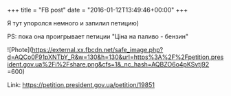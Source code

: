+++
title = "FB post"
date = "2016-01-12T13:49:46+00:00"
+++

Я тут упоролся немного и запилил петицию)

PS: пока она проигрывает петиции "Ціна на паливо - бензин"

![Phote](https://external.xx.fbcdn.net/safe_image.php?d=AQCo0F91pXNTbY_R&w=130&h=130&url=https%3A%2F%2Fpetition.president.gov.ua%2Fi%2Fshare.png&cfs=1&_nc_hash=AQBZO6o4pKSvtj92 =600)


Link: https://petition.president.gov.ua/petition/19851
